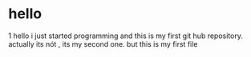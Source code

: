 # hello
1
hello i just started programming and this is my first git hub repository. actually its nót , its my second one. but this is my first file
